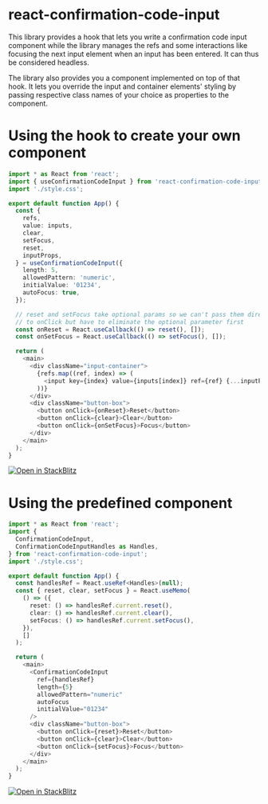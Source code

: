 # react-confirmation-code-input

This library provides a hook that lets you write a confirmation code input component while the library manages the refs and some interactions like focusing the next input element when an input has been entered. It can thus be considered headless.

The library also provides you a component implemented on top of that hook. It lets you override the input and container elements' styling by passing respective class names of your choice as properties to the component.


# Using the hook to create your own component
```typescript
import * as React from 'react';
import { useConfirmationCodeInput } from 'react-confirmation-code-input';
import './style.css';

export default function App() {
  const {
    refs,
    value: inputs,
    clear,
    setFocus,
    reset,
    inputProps,
  } = useConfirmationCodeInput({
    length: 5,
    allowedPattern: 'numeric',
    initialValue: '01234',
    autoFocus: true,
  });

  // reset and setFocus take optional params so we can't pass them directly
  // to onClick but have to eliminate the optional parameter first
  const onReset = React.useCallback(() => reset(), []);
  const onSetFocus = React.useCallback(() => setFocus(), []);

  return (
    <main>
      <div className="input-container">
        {refs.map((ref, index) => (
          <input key={index} value={inputs[index]} ref={ref} {...inputProps} />
        ))}
      </div>
      <div className="button-box">
        <button onClick={onReset}>Reset</button>
        <button onClick={clear}>Clear</button>
        <button onClick={onSetFocus}>Focus</button>
      </div>
    </main>
  );
}

```
[![Open in StackBlitz](https://developer.stackblitz.com/img/open_in_stackblitz.svg)](https://stackblitz.com/edit/react-ts-ecwebf)


# Using the predefined component
```typescript
import * as React from 'react';
import {
  ConfirmationCodeInput,
  ConfirmationCodeInputHandles as Handles,
} from 'react-confirmation-code-input';
import './style.css';

export default function App() {
  const handlesRef = React.useRef<Handles>(null);
  const { reset, clear, setFocus } = React.useMemo(
    () => ({
      reset: () => handlesRef.current.reset(),
      clear: () => handlesRef.current.clear(),
      setFocus: () => handlesRef.current.setFocus(),
    }),
    []
  );

  return (
    <main>
      <ConfirmationCodeInput
        ref={handlesRef}
        length={5}
        allowedPattern="numeric"
        autoFocus
        initialValue="01234"
      />
      <div className="button-box">
        <button onClick={reset}>Reset</button>
        <button onClick={clear}>Clear</button>
        <button onClick={setFocus}>Focus</button>
      </div>
    </main>
  );
}
```


[![Open in StackBlitz](https://developer.stackblitz.com/img/open_in_stackblitz.svg)](https://stackblitz.com/edit/react-ts-sfjq5u)